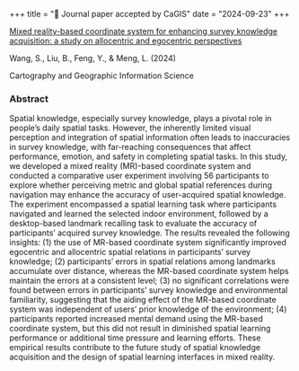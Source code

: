 +++
title = "📖 Journal paper accepted by CaGIS"
date = "2024-09-23"
+++

[Mixed reality-based coordinate system for enhancing survey knowledge acquisition: a study on allocentric and egocentric perspectives](https://doi.org/10.1080/15230406.2024.2409915)

<!--more-->

Wang, S., Liu, B., Feng, Y., & Meng, L. (2024)

Cartography and Geographic Information Science

### Abstract

Spatial knowledge, especially survey knowledge, plays a pivotal role in people’s daily spatial tasks. However, the inherently limited visual perception and integration of spatial information often leads to inaccuracies in survey knowledge, with far-reaching consequences that affect performance, emotion, and safety in completing spatial tasks. In this study, we developed a mixed reality (MR)-based coordinate system and conducted a comparative user experiment involving 56 participants to explore whether perceiving metric and global spatial references during navigation may enhance the accuracy of user-acquired spatial knowledge. The experiment encompassed a spatial learning task where participants navigated and learned the selected indoor environment, followed by a desktop-based landmark recalling task to evaluate the accuracy of participants’ acquired survey knowledge. The results revealed the following insights: (1) the use of MR-based coordinate system significantly improved egocentric and allocentric spatial relations in participants’ survey knowledge; (2) participants’ errors in spatial relations among landmarks accumulate over distance, whereas the MR-based coordinate system helps maintain the errors at a consistent level; (3) no significant correlations were found between errors in participants’ survey knowledge and environmental familiarity, suggesting that the aiding effect of the MR-based coordinate system was independent of users’ prior knowledge of the environment; (4) participants reported increased mental demand using the MR-based coordinate system, but this did not result in diminished spatial learning performance or additional time pressure and learning efforts. These empirical results contribute to the future study of spatial knowledge acquisition and the design of spatial learning interfaces in mixed reality.
